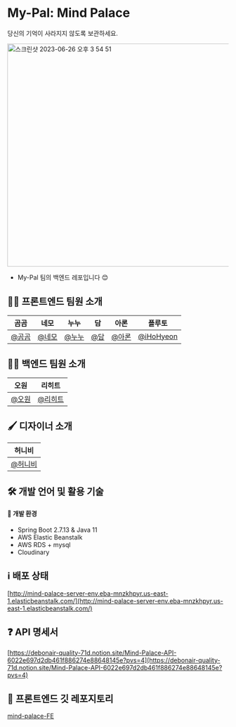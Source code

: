 
# My-Pal: Mind Palace

당신의 기억이 사라지지 않도록 보관하세요.

<img width="508" alt="스크린샷 2023-06-26 오후 3 54 51" src="https://github.com/miind-palace/mind-palace-FE/assets/76601773/a667a918-0135-4142-a1b5-606ea327a6ab">

<br />

- My-Pal 팀의 백엔드 레포입니다 😊

## 👨‍💻 프론트엔드 팀원 소개 
|    곰곰    |    네모    |    누누    |    담    |    아론    |    플루토    |
|:---:|:---:|:---:|:---:|:---:|:---:|
|    [@곰곰](https://github.com/Jooeun-K)    |    [@네모](https://github.com/brother1-4752)    |    [@누누](https://github.com/angenehms)    |    [@담](https://github.com/j2h30728)    |    [@아론](https://github.com/yunwoo-yu)    |    [@iHoHyeon](https://github.com/eunbae0)    |

## 👨‍💻 백엔드 팀원 소개  
|    오원    |    리히트    |
|:---:|:---:|
|    [@오원](https://github.com/Owonie)    |    [@리히트](https://github.com/RE-Heat)    |

## 🖌️ 디자이너 소개  
|    허니비    |
|:---:|
|    [@허니비](https://github.com/hyeonheebee)    |

## 🛠️ 개발 언어 및 활용 기술  
#### 🧊 개발 환경     
- Spring Boot 2.7.13 & Java 11 
- AWS Elastic Beanstalk
- AWS RDS + mysql
- Cloudinary
  
## ℹ️ 배포 상태
[http://mind-palace-server-env.eba-mnzkhpyr.us-east-1.elasticbeanstalk.com/](http://mind-palace-server-env.eba-mnzkhpyr.us-east-1.elasticbeanstalk.com/)

## ❓ API 명세서
[https://debonair-quality-71d.notion.site/Mind-Palace-API-6022e697d2db461f886274e88648145e?pvs=4](https://debonair-quality-71d.notion.site/Mind-Palace-API-6022e697d2db461f886274e88648145e?pvs=4)

## 🔗 프론트엔드 깃 레포지토리  
[mind-palace-FE](https://github.com/miind-palace/mind-palace-FE)
